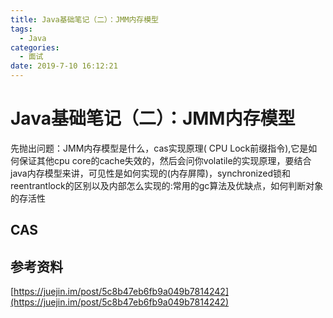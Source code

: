 ```yaml
---
title: Java基础笔记（二）：JMM内存模型
tags:
  - Java
categories:
  - 面试
date: 2019-7-10 16:12:21
---
```


# Java基础笔记（二）：JMM内存模型

先抛出问题：JMM内存模型是什么，cas实现原理( CPU Lock前缀指令),它是如何保证其他cpu core的cache失效的，然后会问你volatile的实现原理，要结合java内存模型来讲，可见性是如何实现的(内存屏障)，synchronized锁和reentrantlock的区别以及内部怎么实现的:常用的gc算法及优缺点，如何判断对象的存活性

<!-- more -->

## CAS



## 参考资料

[https://juejin.im/post/5c8b47eb6fb9a049b7814242](https://juejin.im/post/5c8b47eb6fb9a049b7814242)



